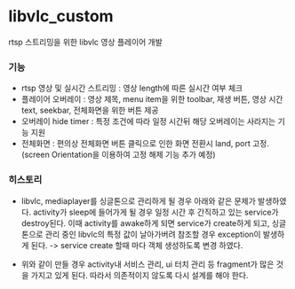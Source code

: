 # libvlc_custom

rtsp 스트리밍을 위한 libvlc 영상 플레이어 개발

### 기능
- rtsp 영상 및 실시간 스트리밍 : 영상 length에 따른 실시간 여부 체크
- 플레이어 오버레이 : 영상 제목, menu item을 위한 toolbar, 재생 버튼, 영상 시간 text, seekbar, 전체화면을 위한 버튼 제공
- 오버레이 hide timer : 특정 조건에 따라 일정 시간뒤 해당 오버레이는 사라지는 기능 지원
- 전체화면 : 편의상 전체화면 버튼 클릭으로 인한 화면 전환시 land, port 고정.(screen Orientation을 이용하여 고정 해제 기능 추가 예정)

### 히스토리
- libvlc, mediaplayer를 싱글톤으로 관리하게 될 경우 아래와 같은 문제가 발생하였다.
  activity가 sleep에 들어가게 될 경우 일정 시간 후 간직하고 있는 service가 destroy된다.
  이때 activity를 awake하게 되면 service가 create하게 되고, 싱글톤으로 관리 중인 libvlc의 특정 값이 날아가버려 참조할 경우 exception이 발생하게 된다.
  -> service create 할때 마다 객체 생성하도록 변경 하였다.
  
- 위와 같이 만들 경우 activity내 서비스 관리, ui 터치 관리 등 fragment가 많은 것을 가지고 있게 된다. 따라서 의존적이지 않도록 다시 설계를 해야 한다.